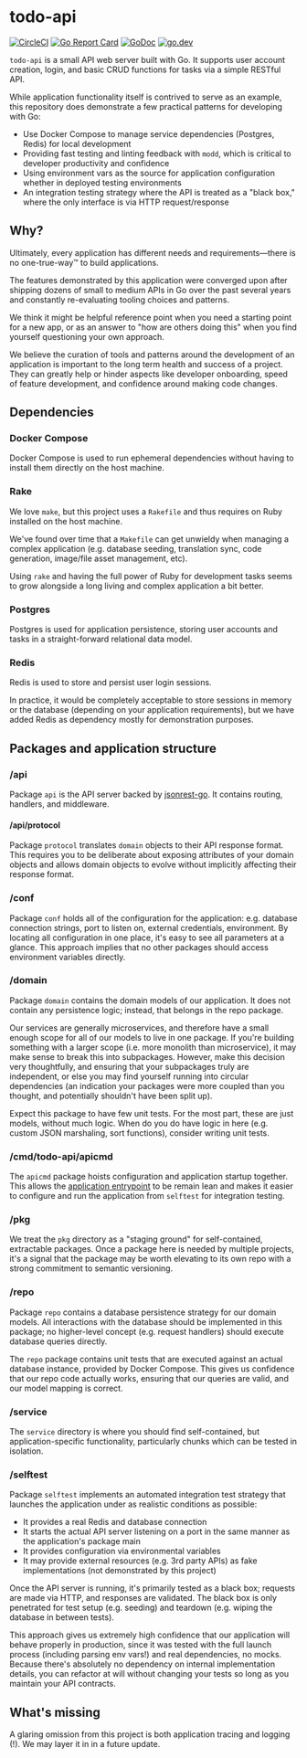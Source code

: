 # todo-api

[![CircleCI](https://img.shields.io/circleci/build/github/deliveroo/todo-api)](https://circleci.com/gh/deliveroo/todo-api/tree/master)
[![Go Report Card](https://goreportcard.com/badge/github.com/deliveroo/todo-api)](https://goreportcard.com/report/github.com/deliveroo/todo-api)
[![GoDoc](https://godoc.org/net/http?status.svg)](https://godoc.org/github.com/deliveroo/todo-api)
[![go.dev](https://img.shields.io/badge/go.dev-pkg-007d9c.svg?style=flat)](https://pkg.go.dev/github.com/deliveroo/todo-api)

`todo-api` is a small API web server built with Go. It supports user account
creation, login, and basic CRUD functions for tasks via a simple RESTful API.

While application functionality itself is contrived to serve as an example, this
repository does demonstrate a few practical patterns for developing with Go:

- Use Docker Compose to manage service dependencies (Postgres, Redis) for local
  development
- Providing fast testing and linting feedback with `modd`, which is critical to
  developer productivity and confidence
- Using environment vars as the source for application configuration whether in
  deployed testing environments
- An integration testing strategy where the API is treated as a "black box,"
  where the only interface is via HTTP request/response

## Why?

Ultimately, every application has different needs and requirements—there is no
one-true-way™ to build applications.

The features demonstrated by this application were converged upon after shipping
dozens of small to medium APIs in Go over the past several years and constantly
re-evaluating tooling choices and patterns.

We think it might be helpful reference point when you need a starting point for
a new app, or as an answer to "how are others doing this" when you find yourself
questioning your own approach.

We believe the curation of tools and patterns around the development of an
application is important to the long term health and success of a project. They
can greatly help or hinder aspects like developer onboarding, speed of feature
development, and confidence around making code changes.

## Dependencies

### Docker Compose

Docker Compose is used to run ephemeral dependencies without having to install
them directly on the host machine.

### Rake

We love `make`, but this project uses a `Rakefile` and thus requires on Ruby
installed on the host machine.

We've found over time that a `Makefile` can get unwieldy when managing a complex
application (e.g. database seeding, translation sync, code generation,
image/file asset management, etc).

Using `rake` and having the full power of Ruby for development tasks seems to
grow alongside a long living and complex application a bit better.

### Postgres

Postgres is used for application persistence, storing user accounts and tasks in
a straight-forward relational data model.

### Redis

Redis is used to store and persist user login sessions.

In practice, it would be completely acceptable to store sessions in memory or
the database (depending on your application requirements), but we have added
Redis as dependency mostly for demonstration purposes.

## Packages and application structure

### /api

Package `api` is the API server backed by
[jsonrest-go](https://github.com/deliveroo/jsonrest-go). It contains routing,
handlers, and middleware.

#### /api/protocol

Package `protocol` translates `domain` objects to their API response format.
This requires you to be deliberate about exposing attributes of your domain
objects and allows domain objects to evolve without implicitly affecting their
response format.

### /conf

Package `conf` holds all of the configuration for the application: e.g. database
connection strings, port to listen on, external credentials, environment. By
locating all configuration in one place, it's easy to see all parameters at a
glance. This approach implies that no other packages should access environment
variables directly.

### /domain

Package `domain` contains the domain models of our application. It does not
contain any persistence logic; instead, that belongs in the repo package.

Our services are generally microservices, and therefore have a small enough
scope for all of our models to live in one package. If you're building something
with a larger scope (i.e. more monolith than microservice), it may make sense to
break this into subpackages. However, make this decision very thoughtfully, and
ensuring that your subpackages truly are independent, or else you may find
yourself running into circular dependencies (an indication your packages were
more coupled than you thought, and potentially shouldn't have been split up).

Expect this package to have few unit tests. For the most part, these are just
models, without much logic. When do you do have logic in here (e.g. custom JSON
marshaling, sort functions), consider writing unit tests.

### /cmd/todo-api/apicmd

The `apicmd` package hoists configuration and application startup together. This
allows the [application entrypoint](./cmd/todo-api/main.go) to be remain lean
and makes it easier to configure and run the application from `selftest` for
integration testing.

### /pkg

We treat the `pkg` directory as a "staging ground" for self-contained,
extractable packages. Once a package here is needed by multiple projects, it's a
signal that the package may be worth elevating to its own repo with a strong
commitment to semantic versioning.

### /repo

Package `repo` contains a database persistence strategy for our domain models.
All interactions with the database should be implemented in this package; no
higher-level concept (e.g. request handlers) should execute database queries
directly.

The `repo` package contains unit tests that are executed against an actual
database instance, provided by Docker Compose. This gives us confidence that our
repo code actually works, ensuring that our queries are valid, and our model
mapping is correct.

### /service

The `service` directory is where you should find self-contained, but
application-specific functionality, particularly chunks which can be tested in
isolation.

### /selftest

Package `selftest` implements an automated integration test strategy that
launches the application under as realistic conditions as possible:

- It provides a real Redis and database connection
- It starts the actual API server listening on a port in the same manner as the
  application's package main
- It provides configuration via environmental variables
- It may provide external resources (e.g. 3rd party APIs) as fake
  implementations (not demonstrated by this project)

Once the API server is running, it's primarily tested as a black box; requests
are made via HTTP, and responses are validated. The black box is only penetrated
for test setup (e.g. seeding) and teardown (e.g. wiping the database in between
tests).

This approach gives us extremely high confidence that our application will
behave properly in production, since it was tested with the full launch process
(including parsing env vars!) and real dependencies, no mocks. Because there's
absolutely no dependency on internal implementation details, you can refactor at
will without changing your tests so long as you maintain your API contracts.

## What's missing

A glaring omission from this project is both application tracing and logging
(!). We may layer it in in a future update.
